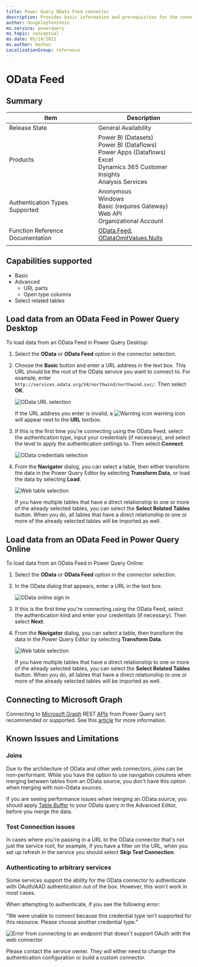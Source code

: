 ```yaml
---
title: Power Query OData Feed connector
description: Provides basic information and prerequisites for the connector, and instructions on how to connect to your data using the connector.
author: dougklopfenstein
ms.service: powerquery
ms.topic: conceptual
ms.date: 05/14/2021
ms.author: bezhan
LocalizationGroup: reference
---
```


# OData Feed

## Summary

| Item | Description |
| ---- | ----------- |
| Release State | General Availability |
| Products | Power BI (Datasets)<br/>Power BI (Dataflows)<br/>Power Apps (Dataflows)<br/>Excel<br/>Dynamics 365 Customer Insights<br/>Analysis Services |
| Authentication Types Supported | Anonymous<br/>Windows<br/>Basic (requires Gateway)<br/>Web API<br/>Organizational Account |
| Function Reference Documentation | [OData.Feed](/powerquery-m/odata-feed), [ODataOmitValues.Nulls](/powerquery-m/odataomitvalues-nulls) |
| | |

## Capabilities supported

* Basic
* Advanced
   * URL parts
   * Open type columns
* Select related tables

## Load data from an OData Feed in Power Query Desktop

To load data from an OData Feed in Power Query Desktop:

1. Select the **OData** or **OData Feed** option in the connector selection. 

2. Choose the **Basic** button and enter a URL address in the text box. This URL should be the root of the OData service you want to connect to. For example, enter `http://services.odata.org/V4/northwind/northwind.svc/`. Then select **OK**.

   ![OData URL selection](media/odata-feed/odata-basic-url.png)

   If the URL address you enter is invalid, a ![Warning icon](../images/webwarning.png) warning icon will appear next to the **URL** textbox.

3. If this is the first time you're connecting using the OData Feed, select the authentication type, input your credentials (if necessary), and select the level to apply the authentication settings to. Then select **Connect**.

   ![OData credentials selection](media/odata-feed/odata-sign-in.png)

4. From the **Navigator** dialog, you can select a table, then either transform the data in the Power Query Editor by selecting **Transform Data**, or load the data by selecting **Load**.

   ![Web table selection](media/odata-feed/odata-navigator.png)

   If you have multiple tables that have a direct relationship to one or more of the already selected tables, you can select the **Select Related Tables** button. When you do, all tables that have a direct relationship to one or more of the already selected tables will be imported as well.

## Load data from an OData Feed in Power Query Online

To load data from an OData Feed in Power Query Online:

1. Select the **OData** or **OData Feed** option in the connector selection. 

2. In the OData dialog that appears, enter a URL in the text box.

   ![OData online sign in](media/odata-feed/odata-online-sign-in.png)
   
3. If this is the first time you're connecting using the OData Feed, select the authentication kind and enter your credentials (if necessary). Then select **Next**.

4. From the **Navigator** dialog, you can select a table, then transform the data in the Power Query Editor by selecting **Transform Data**.

   ![Web table selection](media/odata-feed/odata-navigator.png)

   If you have multiple tables that have a direct relationship to one or more of the already selected tables, you can select the **Select Related Tables** button. When you do, all tables that have a direct relationship to one or more of the already selected tables will be imported as well.
   
## Connecting to Microsoft Graph

Connecting to [Microsoft Graph](/graph/overview) REST [APIs](https://graph.microsoft.com) from Power Query isn't recommended or supported. See this [article](../connecting-to-graph.md) for more information.

## Known Issues and Limitations

### Joins

Due to the architecture of OData and other web connectors, joins can be non-performant. While you have the option to use navigation columns when merging between tables from an OData source, you don't have this option when merging with non-Odata sources.
 
If you are seeing performance issues when merging an OData source, you should apply [Table.Buffer](/powerquery-m/table-buffer) to your OData query in the Advanced Editor, before you merge the data.

### Test Connection issues

In cases where you're passing in a URL to the OData connector that's not just the service root, for example, if you have a filter on the URL, when you set up refresh in the service you should select **Skip Test Connection**.

### Authenticating to arbitrary services

Some services support the ability for the OData connector to authenticate with OAuth/AAD authentication out of the box. However, this won't work in most cases.

When attempting to authenticate, if you see the following error:

“We were unable to connect because this credential type isn’t supported for this resource. Please choose another credential type.”

   ![Error from connecting to an endpoint that doesn't support OAuth with the web connector](../images/credential-type-not-supported.png)

Please contact the service owner. They will either need to change the authentication configuration or build a custom connector.